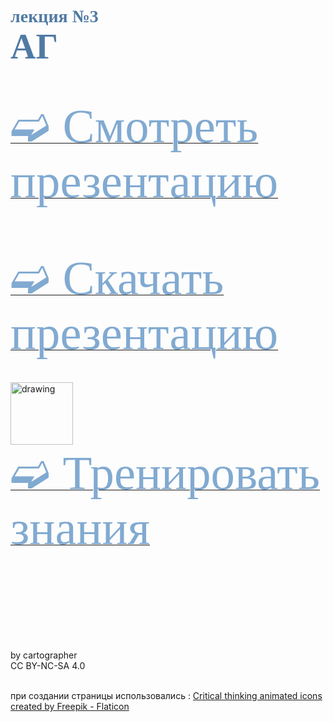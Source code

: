 # <span style="color: #507AA3; font-family: Corbel Light;">лекция №3 </span><br><span style="color: #507AA3; font-family: Corbel Light; font-size: 200%">АГ</span>
<br/>

[<span style="color: #81AAD1; font-family: Corbel Light;font-size:8vw">➫ Смотреть презентацию</span>](3_BP-1.md)
<br/>
<br/>
<br/>
<br/>


[<span style="color: #81AAD1; font-family: Corbel Light;font-size: 8vw">➫ Скачать презентацию</span>](3_BP-2.md)
<br/>
<br/>
<br/>
<img src="./critical-thinking.gif" alt="drawing" width="100"/><br/>
[<span style="color: #81AAD1; font-family: Corbel Light;font-size: 8vw">➫ Тренировать знания</span>](3_BP-3.md) 
<br/>
<br/>
<br/>
<br/>
<br/>
<br/>
<br/>
<br/>
<br/>







<footer>           
by cartographer<br/> 
CC BY-NC-SA 4.0<br/><br/>

при создании страницы использовались :
<a href="https://www.flaticon.com/free-animated-icons/critical-thinking" title="critical thinking animated icons">Critical thinking animated icons created by Freepik - Flaticon</a>
</footer>




